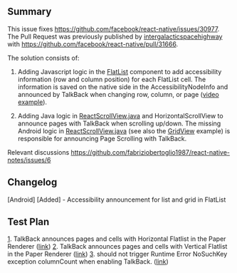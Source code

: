 ## Summary

This issue fixes https://github.com/facebook/react-native/issues/30977. 
The Pull Request was previously published by [intergalacticspacehighway][13] with https://github.com/facebook/react-native/pull/31666.

The solution consists of:

1. Adding Javascript logic in the [FlatList][14] component to add accessibility information (row and column position) for each FlatList cell. The information is saved on the native side in the AccessibilityNodeInfo and announced by TalkBack when changing row, column, or page ([video example][12]).

2. Adding Java logic in [ReactScrollView.java][16] and HorizontalScrollView to announce pages with TalkBack when scrolling up/down. The missing Android logic in [ReactScrollView.java][10] (see also the [GridView][11] example) is responsible for announcing Page Scrolling with TalkBack.

Relevant discussions https://github.com/fabriziobertoglio1987/react-native-notes/issues/6


## Changelog

[Android] [Added] - Accessibility announcement for list and grid in FlatList

## Test Plan

[1]. TalkBack announces pages and cells with Horizontal Flatlist in the Paper Renderer ([link][1])
[2]. TalkBack announces pages and cells with Vertical Flatlist in the Paper Renderer ([link][2])
[3]. <FlatList numColumns={undefined} /> should not trigger Runtime Error NoSuchKey exception columnCount when enabling TalkBack. ([link][3])

[1]: https://github.com/fabriziobertoglio1987/react-native-notes/issues/6#issuecomment-1050452894
[2]: https://github.com/fabriziobertoglio1987/react-native-notes/issues/6#issuecomment-1050462465
[3]: https://github.com/fabriziobertoglio1987/react-native-notes/issues/6#issuecomment-1032340879

[10]:https://github.com/aosp-mirror/platform_frameworks_base/blob/1ac46f932ef88a8f96d652580d8105e361ffc842/core/java/android/widget/AdapterView.java#L1027-L1029 "GridView.java method responsible for calling setFromIndex and setToIndex"
[11]:https://github.com/fabriziobertoglio1987/react-native-notes/issues/6#issuecomment-1042518901 "test case on Android GridView"
[12]:https://github.com/fabriziobertoglio1987/react-native-notes/issues/6#issuecomment-1050452894 "TalkBack announces pages and cells with Horizontal Flatlist in the Paper Renderer" 
[13]:https://github.com/intergalacticspacehighway "github intergalacticspacehighway"
[14]:https://github.com/fabriziobertoglio1987/react-native/blob/80acf523a4410adac8005d5c9472fb87f78e12ee/Libraries/Lists/FlatList.js#L617-L636 "FlatList accessibilityCollectionItem"
[16]:https://github.com/fabriziobertoglio1987/react-native/blob/5706bd7d3ee35dca48f85322a2bdcaec0bce2c85/ReactAndroid/src/main/java/com/facebook/react/views/scroll/ReactScrollView.java#L183-L184 "logic added to ReactScrollView.java"
